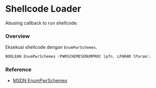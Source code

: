 # Shellcode Loader

Abusing callback to run shellcode.

### Overview

Eksekusi shellcode dengan `EnumPwrSchemes`.

```c++
BOOLEAN EnumPwrSchemes (PWRSCHEMESENUMPROC lpfn, LPARAM lParam);
```

### Reference 

- [MSDN EnumPwrSchemes](https://docs.microsoft.com/en-us/windows/win32/api/powrprof/nf-powrprof-enumpwrschemes)